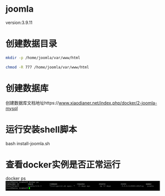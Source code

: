 # joomla
version:3.9.11
# 创建数据目录
```Bash  
mkdir -p /home/joomla/var/www/html
```
```Bash
chmod -R 777 /home/joomla/var/www/html
```
# 创建数据库
创建数据库文档地址https://www.xiaodianer.net/index.php/docker/2-joomla-mysql
# 运行安装shell脚本
bash install-joomla.sh 
# 查看docker实例是否正常运行
docker ps
![image](https://github.com/kevinsingapore/joomla/blob/master/joomla.png)
